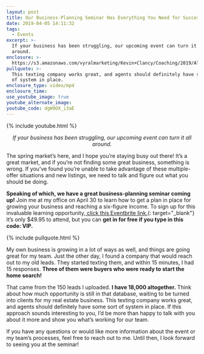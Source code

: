 ```yaml
---
layout: post
title: Our Business-Planning Seminar Has Everything You Need for Success
date: 2019-04-05 14:11:32
tags:
  - Events
excerpt: >-
  If your business has been struggling, our upcoming event can turn it all
  around.
enclosure: >-
  https://s3.amazonaws.com/vyralmarketing/Kevin+Clancy/Coaching/2019/Albany+Real+Estate+Agent-+Event.mp4
pullquote: >-
  This texting company works great, and agents should definitely have some sort
  of system in place.
enclosure_type: video/mp4
enclosure_time:
use_youtube_image: true
youtube_alternate_image:
youtube_code: dgW9OX_i3aE
---
```


{% include youtube.html %}

<p style="text-align: center;"><em>If your business has been struggling, our upcoming event can turn it all around.</em></p>

The spring market’s here, and I hope you’re staying busy out there! It’s a great market, and if you’re not finding some great business, something is wrong. If you’ve found you’re unable to take advantage of these multiple-offer situations and new listings, we need to talk and figure out what you should be doing.

**Speaking of which, we have a great business-planning seminar coming up!** Join me at my office on April 30 to learn how to get a plan in place for growing your business and reaching a six-figure income. To sign up for this invaluable learning opportunity,[ click this Eventbrite link.](https://www.eventbrite.com/e/3-hour-albany-real-estate-agent-business-planning-workshop-tickets-59073108257?utm_source=eb_email&amp;utm_medium=email&amp;utm_campaign=new_event_email&amp;utm_term=viewmyevent_button){: target="_blank"} It’s only $49.95 to attend, but you can **get in for free if you type in this code: VIP.&nbsp;**

{% include pullquote.html %}

My own business is growing in a lot of ways as well, and things are going great for my team. Just the other day, I found a company that would reach out to my old leads. They started texting them, and within 15 minutes, I had 15 responses. **Three of them were buyers who were ready to start the home search!**

That came from the 150 leads I uploaded. **I have 18,000 altogether.** Think about how much opportunity is still in that database, waiting to be turned into clients for my real estate business. This texting company works great, and agents should definitely have some sort of system in place. If this approach sounds interesting to you, I’d be more than happy to talk with you about it more and show you what’s working for our team.

If you have any questions or would like more information about the event or my team’s processes, feel free to reach out to me. Until then, I look forward to seeing you at the seminar!